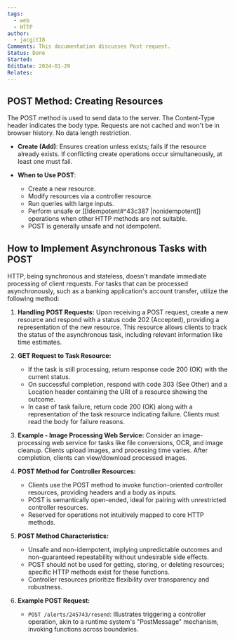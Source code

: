 ```yaml
---
tags:
  - web
  - HTTP
author:
  - jacgit18
Comments: This documentation discusses Post request.
Status: Done
Started: 
EditDate: 2024-01-29
Relates:
---
```

## **POST Method: Creating Resources**

The POST method is used to send data to the server. The Content-Type header indicates the body type. Requests are not cached and won't be in browser history. No data length restriction.

- **Create (Add)**: Ensures creation unless exists; fails if the resource already exists. If conflicting create operations occur simultaneously, at least one must fail.

- **When to Use POST**:
  - Create a new resource.
  - Modify resources via a controller resource.
  - Run queries with large inputs.
  - Perform unsafe or [[Idempotent#^43c387 |nonidempotent]] operations when other HTTP methods are not suitable.
  - POST is generally unsafe and not idempotent.

## How to Implement Asynchronous Tasks with POST

HTTP, being synchronous and stateless, doesn't mandate immediate processing of client requests. For tasks that can be processed asynchronously, such as a banking application's account transfer, utilize the following method:

1. **Handling POST Requests:**
   Upon receiving a POST request, create a new resource and respond with a status code 202 (Accepted), providing a representation of the new resource. This resource allows clients to track the status of the asynchronous task, including relevant information like time estimates.

2. **GET Request to Task Resource:**
   - If the task is still processing, return response code 200 (OK) with the current status.
   - On successful completion, respond with code 303 (See Other) and a Location header containing the URI of a resource showing the outcome.
   - In case of task failure, return code 200 (OK) along with a representation of the task resource indicating failure. Clients must read the body for failure reasons.

3. **Example - Image Processing Web Service:**
   Consider an image-processing web service for tasks like file conversions, OCR, and image cleanup. Clients upload images, and processing time varies. After completion, clients can view/download processed images.

4. **POST Method for Controller Resources:**
   - Clients use the POST method to invoke function-oriented controller resources, providing headers and a body as inputs.
   - POST is semantically open-ended, ideal for pairing with unrestricted controller resources.
   - Reserved for operations not intuitively mapped to core HTTP methods.

5. **POST Method Characteristics:**
   - Unsafe and non-idempotent, implying unpredictable outcomes and non-guaranteed repeatability without undesirable side effects.
   - POST should not be used for getting, storing, or deleting resources; specific HTTP methods exist for these functions.
   - Controller resources prioritize flexibility over transparency and robustness.

6. **Example POST Request:**
   - `POST /alerts/245743/resend`: Illustrates triggering a controller operation, akin to a runtime system's "PostMessage" mechanism, invoking functions across boundaries.


